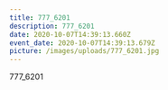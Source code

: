 ```yaml
---
title: 777_6201
description: 777_6201
date: 2020-10-07T14:39:13.660Z
event_date: 2020-10-07T14:39:13.679Z
picture: /images/uploads/777_6201.jpg
---
```

777_6201
